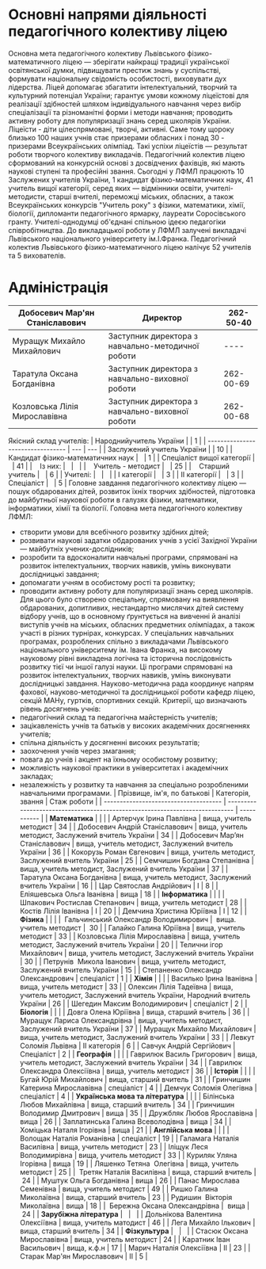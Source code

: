 # Основні напрями діяльності педагогічного колективу ліцею
Основна мета педагогічного колективу Львівського фізико-математичного ліцею — зберігати найкращі традиції української освітянської думки, підвищувати престиж знань у суспільстві, формувати національну свідомість особистості, виховувати дух лідерства.
Ліцей допомагає збагатити інтелектуальний, творчий та культурний потенціал України; гарантує умови кожному ліцеїстові для реалізації здібностей шляхом індивідуального навчання через вибір спеціалізації та різноманітні форми і методи навчання; проводить активну роботу для популяризації знань серед школярів України.
Ліцеїсти - діти цілеспрямовані, творчі, активні. Саме тому щороку близько 100 наших учнів стає призерами обласних і понад 30 - призерами Всеукраїнських олімпіад.
Такі успіхи ліцеїстів — результат роботи творчого колективу викладачів. Педагогічний колектив ліцею сформований на конкурсній основі з досвідчених фахівців, які мають наукові ступені та професійні звання.
Сьогодні у ЛФМЛ працюють 10 Заслужених учителів України, 1 кандидат фізико-математичних наук, 41 учитель вищої категорії, серед яких — відмінники освіти, учителі-методисти, старші вчителі, переможці міських, обласних, а також Всеукраїнських конкурсів "Учитель року" з фізики, математики, хімії, біології, дипломанти педагогічного ярмарку, лауреати Соросівського гранту. Учителі-однодумці об'єднані спільною ідеєю педагогіки співробітництва. До викладацької роботи у ЛФМЛ залучені викладачі Львівського національного університету ім.І.Франка.
Педагогічний колектив Львівського фізико-математичного ліцею налічує 52 учителів та 5 вихователів.
# Адміністрація
| Добосевич Мар'ян Станіславович |                     Директор                      | 262-50-40 |
| ------------------------------ | ------------------------------------------------- | --------- |
|   Муращук Михайло Михайлович   | Заступник директора з навчально-методичної роботи |   ----    |
|   Таратула Оксана Богданівна   |  Заступник директора з навчально-виховної роботи  | 262-00-69 |
| Козловська Лілія Мирославівна  |  Заступник директора з навчально-виховної роботи  | 262-00-68 |
Якісний склад учителів:
|      Народнийучитель України      |    |  1  |
| --------------------------------- | --- | --- |
|    Заслужений учитель України     |    | 10  |
| Кандидат фізико-математичних наук |     |  1  |
|    Спеціаліст вищої категорії     |     | 41  |
|               Із них:             |     |     |
|          Учитель - методист       |     | 25  |
|           Cтарший учитель         |     |  6  |
|             Учителі:              |     |     |
|            І категорії            |     |  3  |
|           ІІ категорії            |     |  3  |
|            Спеціаліст             |     |  5  |
Головне завдання педагогічного колективу ліцею — пошук обдарованих дітей, розвиток їхніх творчих здібностей, підготовка до майбутньої наукової роботи в галузях фізики, математики, інформатики, хімії та біології.
Головна мета педагогічного колективу ЛФМЛ:
- створити умови для всебічного розвитку здібних дітей;
- розвивати наукові задатки обдарованих учнів з усієї Західної України — майбутніх учених-дослідників;
- розробити та вдосконалити навчальні програми, спрямовані на розвиток інтелектуальних, творчих навиків, умінь виконувати дослідницькі завдання;
- допомагати учням в особистому рості та розвитку;
- проводити активну роботу для популяризації знань серед школярів.
Для цього було створено спеціальну, спрямовану на виявлення обдарованих, допитливих, нестандартно мислячих дітей систему відбору учнів, що в основному ґрунтується на вивченні й аналізі виступів учнів на міських, обласних предметних олімпіадах, а також участі в різних турнірах, конкурсах.
У спеціальних навчальних програмах, розроблених спільно з викладачами Львівського національного університему ім. Івана Франка, на високому науковому рівні викладена логічна та історична послідовність розвитку тієї чи іншої галузі науки. Ці програми спрямовані на розвиток інтелектуальних, творчих навиків, умінь виконувати дослідницькі завдання.
Науково-методична рада координує напрям фахової, науково-методичної та дослідницької роботи кафедр ліцею, секцій МАНу, гуртків, спортивних секцій.
Критерії, що визначають рівень досягнень учнів:
- педагогічний склад та педагогічна майстерність учителів;
- зацікавленість учнів та батьків у високих академічних досягненнях учителів;
- спільна діяльність у досягненні високих результатів;
- заохочення учнів через змагання;
- повага до учнів і акцент на їхньому особистому розвитку;
- можливість наукової практики в університетах і академічних закладах;
- незалежність у розвитку та навчання за спеціально розробленими навчальними програмами.
|      Прізвище, ім'я, по батькові      |                              Категорія, звання                               | Стаж роботи |
| ------------------------------------- | ---------------------------------------------------------------------------- | ----------- |
|            **Математика**             |                                                                              |             |
|        Артерчук Ірина Павлівна        |                            вища, учитель методист                            |     34      |
|    Добосевич Андрій Станіславович     |              вища, учитель методист, Заслужений вчитель України              |     34      |
|    Добосевич Мар’ян Станіславович     |              вища, учитель методист, Заслужений вчитель України              |     36      |
|       Кокорузь Роман Євгенович        |              вища, учитель методист, Заслужений вчитель України              |     25      |
|      Семчишин Богдана Степанівна      |              вища, учитель методист, Заслужений вчитель України              |     37      |
|      Таратула Оксана Богданівна       |              вища, учитель методист, Заслужений вчитель України              |     16      |
|       Цар Святослав Андрійович        |                                      І                                       |      8      |
|      Еліяшевська Ольга Іванівна       |                                     вища                                     |     18      |
|            **Інформатика**            |                                                                              |             |
|     Шпакович Ростислав Степанович     |                            вища, учитель методист                            |     28      |
|         Костів Лілія Іванівна         |                                      I                                       |     20      |
|       Демчина Христина Юріївна        |                                      І                                       |     12      |
|              **Фізика**               |                                                                              |             |
|  Гальчинський Олександр Володимирович |                            вища. учитель методист                            |      30     |
|        Галайко Галина Юріївна         |                            вища, учитель методист                            |     33      |
|     Козловська Лілія Мирославівна     |              вища, учитель методист, Заслужений вчитель України              |     20      |
|        Телични ігор Михайлович        |              вища, учитель методист, Заслужений вчитель України              |     30      |
|       Петрунів  Микола Іванович       |              вища, учитель методист, Заслужений вчитель України              |     15      |
|  Степаненко Олександр Олександрович   |                                  спеціаліст                                  |      1      |
|               **Хімія**               |                                                                              |             |
|        Василько Ірина Іванівна        |                            вища, учитель методист                            |     33      |
|        Олексин Лілія Тадеївна         | вища, учитель методист, Заслужений вчитель України, Народний вчитель України |     26      |
|     Шегедин Максим Володимирович      |                                  спеціаліст                                  |      2      |
|             **Біологія**              |                                                                              |             |
|          Довга Олена Юріївна          |                            вища, старший вчитель                             |     36      |
|     Муращук Лариса Олександрівна      |              вища, учитель методист, Заслужений вчитель України              |     37      |
|      Муращук Михайло Михайлович       |              вища, учитель методист, Заслужений вчитель України              |     33      |
|        Левкут Соломія Львівна         |                                 ІІ категорія                                 |      6      |
|       Савчук Андрій Сергійович        |                                  Спеціаліст                                  |      2      |
|             **Географія**             |                                                                              |             |
|      Гаврилюк Василь Григорович       |              вища, учитель методист, Заслужений вчитель України              |     34      |
|    Гаврилюк Олександра Олексіївна     |                            вища, учитель методист                            |     36      |
|              **Історія**              |                                                                              |             |
|         Бугай Юрій Михайлович         |                            вища, старший вчитель                             |     31      |
|    Гринчишин Катерина Мирославівна    |                                  спеціаліст                                  |      4      |
|        Демчук Соломія Олегівна        |                                  спеціаліст                                  |      4      |
|   **Українська мова та література**   |                                                                              |             |
|      Білінська Любов Михайлівна       |                            вища, старший вчитель                             |     34      |
|     Гринчишин Володимир Дмитрович     |                                     вища                                     |     35      |
|      Дружбляк Любов Ярославівна       |                                     вища                                     |     26      |
|   Заплатинська Галина Всеволодівна    |                                     вища                                     |     34      |
|       Хоміцька Наталя Ігорівна        |                                     вища                                     |     21      |
|          **Англійська мова**          |                                                                              |             |
|       Волощак Наталія Романівна       |                                  спеціаліст                                  |     19      |
|      Галамага Наталія Василівна       |                            вища, учитель методист                            |     23      |
|       Іліщук Леся Володимирівна       |                            вища, учитель методист                            |     33      |
|        Куриляк Уляна Ігорівна         |                                     вища                                     |     19      |
|       Ляшенко Тетяна  Олегівна        |                            вища, учитель методист                            |     25      |
|        Третяк Наталія Василівна       |                            вища, старший вчитель                             |      24     |
|        Муштук Ольга Богданівна        |                                     вища                                     |     26      |
|       Панас Мирослава Семенівна       |                            вища, учитель методист                            |     49      |
|        Ришко Галина Миколаївна        |                            вища, старший вчитель                             |     23      |
|     Рудишин  Вікторія Миколаївна      |                                     вища                                     |     18      |
|      Бережна Оксана Олександрівна     |                                     вища                                     |      24     |
|       **Зарубіжна література**        |                                                                              |             |
|    Дольнікова Валентина Олексіївна    |                            вища, учитель матодист                            |     46      |
|         Лега Михайло Ількович         |                            вища, старший вчитель                             |     34      |
|            **Фізкультура**            |                                                                              |             |
|      Стасюк Оксана Мирославівна       |                            вища, учитель методист                            |     24      |
|       Каратник Іван Васильович        |                                 вища, к.ф.н                                  |     17      |
|       Марич Наталія Олексіївна        |                                      ІІ                                      |     23      |
|      Старак Мар'ян Мирославович       |                                      ІІ                                      |      5      |
 
